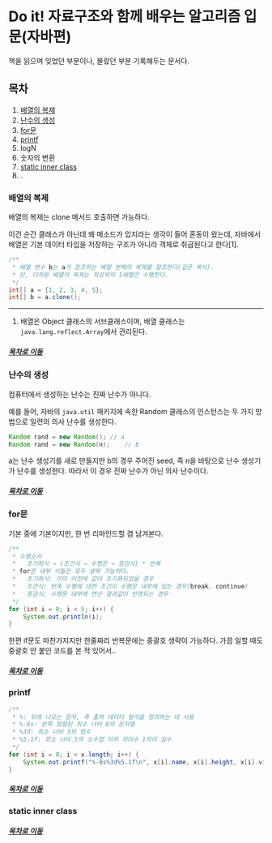 Do it! 자료구조와 함께 배우는 알고리즘 입문(자바편)
=====
책을 읽으며 잊었던 부분이나, 몰랐던 부분 기록해두는 문서다.

## 목차
1. [배열의 복제](#배열의-복제)
2. [난수의 생성](#난수의-생성)
3. [for문](#for문)
4. [printf](#printf)
5. logN
6. 숫자의 변환
7. [static inner class](#static-inner-class)
8. .

### 배열의 복제

배열의 복제는 clone 메서드 호출하면 가능하다.

이건 순간 클래스가 아닌데 왜 메소드가 있지라는 생각이 들어 혼동이 왔는데, 자바에서 배열은 기본 데이터 타입을 저장하는 구조가 아니라 객체로 취급된다고 한다[1].

```java
/**
 * 배열 변수 b는 a가 참조하는 배열 본체의 복제를 참조한다(깊은 복사).
 * 단, 다차원 배열의 복제는 최상위의 1레벨만 수행한다.
 */
int[] a = {1, 2, 3, 4, 5};
int[] b = a.clone();
```

---
1. 배열은 Object 클래스의 서브클래스이며, 배열 클래스는 `java.lang.reflect.Array`에서 관리된다.

##### [목차로 이동](#목차)

### 난수의 생성
컴퓨터에서 생성하는 난수는 진짜 난수가 아니다.

예를 들어, 자바의 `java.util` 패키지에 속한 Random 클래스의 인스턴스는 두 가지 방법으로 일련의 의사 난수를 생성한다.

```java
Random rand = new Random();	// a
Random rand = new Random(n);	// b
```

a는 난수 생성기를 새로 만들지만 b의 경우 주어진 seed, 즉 n을 바탕으로 난수 생성기가 난수를 생성한다. 따라서 이 경우 진짜 난수가 아닌 의사 난수이다.

##### [목차로 이동](#목차)

### for문
기본 중에 기본이지만, 한 번 리마인드할 겸 남겨본다.

```java
/**
 * 수행순서
 *   초기화식 → (조건식 → 수행문 → 증감식) * 반복
 * for문 내부 식들은 모두 생략 가능하다.
 *   초기화식: 이미 이전에 값이 초기화되었을 경우
 *   조건식: 반족 수행에 대한 조건이 수행문 내부에 있는 경우(break, continue)
 *   증감식: 수행문 내부에 연산 결과값이 반영되는 경우
 */
for (int i = 0; i < 5; i++) {
	System.out.println(i);
}
```

한편 if문도 마찬가지지만 한줄짜리 반복문에는 중괄호 생략이 가능하다. 가끔 일할 때도 중괄호 안 붙인 코드를 본 적 있어서..

##### [목차로 이동](#목차)

### printf
```java
/**
 * %: 뒤에 나오는 문자, 즉 출력 데이터 형식을 정의하는 데 사용
 * %-8s: 왼쪽 정렬된 최소 너비 8의 문자열
 * %3d: 최소 너비 3의 정수
 * %5.1f: 최소 너비 5의 소수점 이하 자리수 1자리 실수
 */
for (int i = 0; i < x.length; i++) {
	System.out.printf("%-8s%3d%5.1f\n", x[i].name, x[i].height, x[i].vision);
}
```

##### [목차로 이동](#목차)

### static inner class



##### [목차로 이동](#목차)
